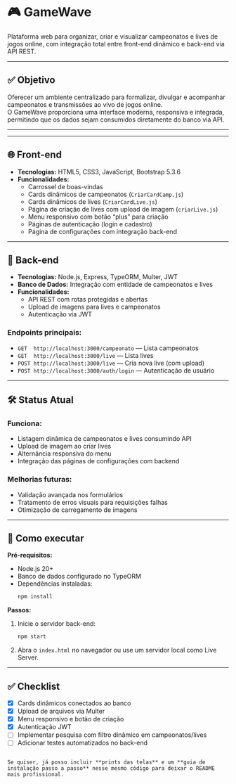 # 🎮 GameWave

Plataforma web para organizar, criar e visualizar campeonatos e lives de jogos online, com integração total entre front-end dinâmico e back-end via API REST.

---

## ✅ Objetivo

Oferecer um ambiente centralizado para formalizar, divulgar e acompanhar campeonatos e transmissões ao vivo de jogos online.  
O GameWave proporciona uma interface moderna, responsiva e integrada, permitindo que os dados sejam consumidos diretamente do banco via API.

---


---

## 🌐 Front-end

- **Tecnologias:** HTML5, CSS3, JavaScript, Bootstrap 5.3.6
- **Funcionalidades:**
  - Carrossel de boas-vindas
  - Cards dinâmicos de campeonatos (`CriarCardCamp.js`)
  - Cards dinâmicos de lives (`CriarCardLive.js`)
  - Página de criação de lives com upload de imagem (`criarLive.js`)
  - Menu responsivo com botão “plus” para criação
  - Páginas de autenticação (login e cadastro)
  - Página de configurações com integração back-end

---

## 🧠 Back-end

- **Tecnologias:** Node.js, Express, TypeORM, Multer, JWT
- **Banco de Dados:** Integração com entidade de campeonatos e lives
- **Funcionalidades:**
  - API REST com rotas protegidas e abertas
  - Upload de imagens para lives e campeonatos
  - Autenticação via JWT

### Endpoints principais:

- `GET  http://localhost:3000/campeonato` — Lista campeonatos
- `GET  http://localhost:3000/live` — Lista lives
- `POST http://localhost:3000/live` — Cria nova live (com upload)
- `POST http://localhost:3000/auth/login` — Autenticação de usuário

---

## 🛠️ Status Atual

### Funciona:
- Listagem dinâmica de campeonatos e lives consumindo API
- Upload de imagem ao criar lives
- Alternância responsiva do menu
- Integração das páginas de configurações com backend

### Melhorias futuras:
- Validação avançada nos formulários
- Tratamento de erros visuais para requisições falhas
- Otimização de carregamento de imagens

---

## 🚀 Como executar

**Pré-requisitos:**
- Node.js 20+
- Banco de dados configurado no TypeORM
- Dependências instaladas:  
  ```bash
  npm install
  ```

**Passos:**
1. Inicie o servidor back-end:  
   ```bash
   npm start
   ```
2. Abra o `index.html` no navegador ou use um servidor local como Live Server.

---

## ✅ Checklist

- [x] Cards dinâmicos conectados ao banco
- [x] Upload de arquivos via Multer
- [x] Menu responsivo e botão de criação
- [x] Autenticação JWT
- [ ] Implementar pesquisa com filtro dinâmico em campeonatos/lives
- [ ] Adicionar testes automatizados no back-end
```

Se quiser, já posso incluir **prints das telas** e um **guia de instalação passo a passo** nesse mesmo código para deixar o README mais profissional.
